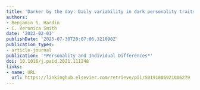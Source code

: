 ```yaml
---
title: 'Darker by the day: Daily variability in dark personality traits'
authors:
- Benjamin S. Hardin
- C. Veronica Smith
date: '2022-02-01'
publishDate: '2025-07-30T20:07:06.321090Z'
publication_types:
- article-journal
publication: '*Personality and Individual Differences*'
doi: 10.1016/j.paid.2021.111248
links:
- name: URL
  url: https://linkinghub.elsevier.com/retrieve/pii/S0191886921006279
---
```

